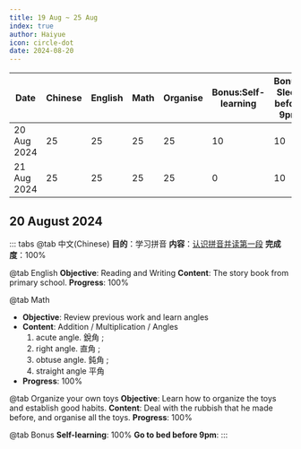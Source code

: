 ```yaml
---
title: 19 Aug ~ 25 Aug
index: true
author: Haiyue
icon: circle-dot
date: 2024-08-20
---
```

<script setup lang="js">
import PinYin from "@PinYin";
</script>

<PinYin/>

| Date | Chinese | English | Math | Organise | Bonus:Self-learning | Bonus: Sleep before 9pm | Total |
| -- | -- | -- | -- | -- | -- | -- | -- |
|20 Aug 2024 | 25 | 25 | 25 | 25 | 10 | 10 | 120 |
|21 Aug 2024 | 25 | 25 | 25 | 25 | 0 | 10 | 110 |

## 20 August 2024

::: tabs
@tab 中文(Chinese)
**目的**：学习拼音
**内容**：[认识拼音并读第一段](/chinese/story/WoodenMonkey.html)
**完成度**：100%

@tab English
**Objective**: Reading and Writing
**Content**: The story book from primary school.
**Progress**: 100%

@tab Math
* **Objective**: Review previous work and learn angles
* **Content**: Addition / Multiplication / Angles 
    1. acute angle. 銳角 ; 
    2. right angle. 直角 ; 
    3. obtuse angle. 鈍角 ; 
    4. straight angle 平角
* **Progress**: 100%

@tab Organize your own toys
**Objective**: Learn how to organize the toys and establish good habits.
**Content**: Deal with the rubbish that he made before, and organise all the toys.
**Progress**: 100%

@tab Bonus
**Self-learning**: 100%
**Go to bed before 9pm**: 
:::

